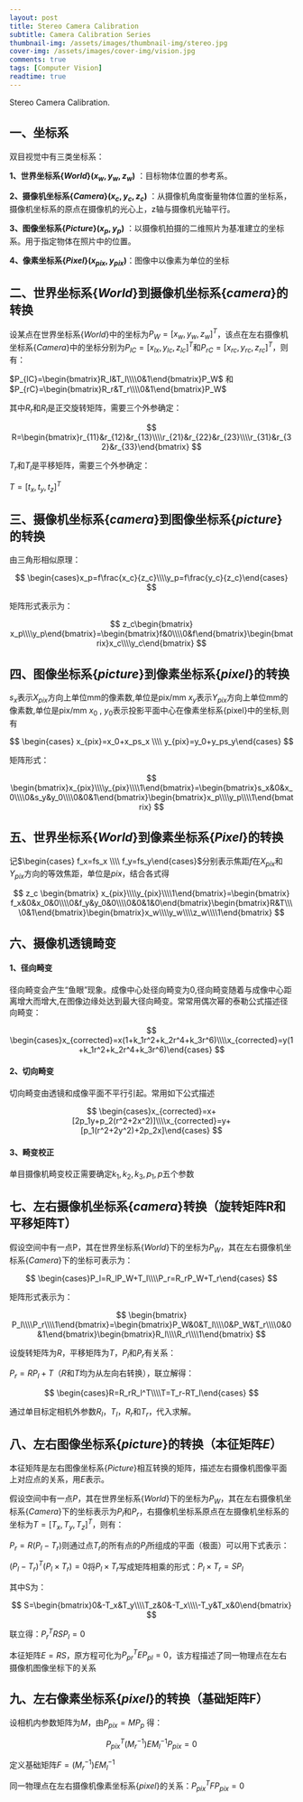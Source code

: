 ```yaml
---
layout: post
title: Stereo Camera Calibration
subtitle: Camera Calibration Series
thumbnail-img: /assets/images/thumbnail-img/stereo.jpg
cover-img: /assets/images/cover-img/vision.jpg
comments: true
tags: [Computer Vision]
readtime: true
---
```


Stereo Camera Calibration.

## 一、坐标系

双目视觉中有三类坐标系：

**1、世界坐标系$\{World\}(x_w,y_w,z_w)$** ：目标物体位置的参考系。

**2、摄像机坐标系$\{Camera\}(x_c,y_c,z_c)$** ：从摄像机角度衡量物体位置的坐标系，摄像机坐标系的原点在摄像机的光心上，z轴与摄像机光轴平行。

**3、图像坐标系$\{Picture\}(x_p,y_p)$** ：以摄像机拍摄的二维照片为基准建立的坐标系。用于指定物体在照片中的位置。

**4、像素坐标系$\{Pixel\}(x_{pix},y_{pix})$**：图像中以像素为单位的坐标

## 二、世界坐标系$\{ World \}$到摄像机坐标系$\{ camera \}$的转换

设某点在世界坐标系$\{World\}$中的坐标为$P_W=[x_w,y_w,z_w]^T$，该点在左右摄像机坐标系$\{Camera\}$中的坐标分别为$P_{lC}=[x_{lx},y_{lc},z_{lc}]^T$和$P_{rC}=[x_{rc},y_{rc},z_{rc}]^T$，则有：

$P_{lC}=\begin{bmatrix}R_l&T_l\\\\0&1\end{bmatrix}P_W$ 和 $P_{rC}=\begin{bmatrix}R_r&T_r\\\\0&1\end{bmatrix}P_W$

其中$R_r$和$R_l$是正交旋转矩阵，需要三个外参确定：

$$
R=\begin{bmatrix}r_{11}&r_{12}&r_{13}\\\\r_{21}&r_{22}&r_{23}\\\\r_{31}&r_{32}&r_{33}\end{bmatrix}
$$

$T_r$和$T_l$是平移矩阵，需要三个外参确定：

$T=[t_x,t_y,t_z]^T$

## 三、摄像机坐标系$\{ camera \}$到图像坐标系$\{ picture \}$的转换

由三角形相似原理：

$$
\begin{cases}x_p=f\frac{x_c}{z_c}\\\\y_p=f\frac{y_c}{z_c}\end{cases}
$$

矩阵形式表示为：

$$
z_c\begin{bmatrix} x_p\\\\y_p\end{bmatrix}=\begin{bmatrix}f&0\\\\0&f\end{bmatrix}\begin{bmatrix}x_c\\\\y_c\end{bmatrix}
$$

## 四、图像坐标系$\{ picture \}$到像素坐标系$\{ pixel \}$的转换

$s_x$表示$X_{pix}$方向上单位mm的像素数,单位是pix/mm
$x_y$表示$Y_{pix}$方向上单位mm的像素数,单位是pix/mm
$x_0$ , $y_0$表示投影平面中心在像素坐标系{pixel}中的坐标,则有

$$
\begin{cases} x_{pix}=x_0+x_ps_x \\\\  y_{pix}=y_0+y_ps_y\end{cases}
$$

矩阵形式：

$$
\begin{bmatrix}x_{pix}\\\\y_{pix}\\\\1\end{bmatrix}=\begin{bmatrix}s_x&0&x_0\\\\0&s_y&y_0\\\\0&0&1\end{bmatrix}\begin{bmatrix}x_p\\\\y_p\\\\1\end{bmatrix}
$$

## 五、世界坐标系$\{ World  \}$到像素坐标系$\{ Pixel \}$的转换

记$\begin{cases} f_x=fs_x \\\\ f_y=fs_y\end{cases}$分别表示焦距$f$在$X_{pix}$和$Y_{pix}$方向的等效焦距，单位是$pix$，结合各式得

$$
z_c \begin{bmatrix} x_{pix}\\\\y_{pix}\\\\1\end{bmatrix}=\begin{bmatrix} f_x&0&x_0&0\\\\0&f_y&y_0&0\\\\0&0&1&0\end{bmatrix}\begin{bmatrix}R&T\\\\0&1\end{bmatrix}\begin{bmatrix}x_w\\\\y_w\\\\z_w\\\\1\end{bmatrix}
$$

## 六、摄像机透镜畸变

#### 1、径向畸变

径向畸变会产生“鱼眼”现象。成像中心处径向畸变为0,径向畸变随着与成像中心距离增大而增大,在图像边缘处达到最大径向畸变。常常用偶次幂的泰勒公式描述径向畸变：

$$
\begin{cases}x_{corrected}=x(1+k_1r^2+k_2r^4+k_3r^6)\\\\x_{corrected}=y(1+k_1r^2+k_2r^4+k_3r^6)\end{cases}
$$

#### 2、切向畸变

切向畸变由透镜和成像平面不平行引起。常用如下公式描述

$$
\begin{cases}x_{corrected}=x+[2p_1y+p_2(r^2+2x^2)]\\\\x_{corrected}=y+[p_1(r^2+2y^2)+2p_2x]\end{cases}
$$

#### 3、畸变校正

单目摄像机畸变校正需要确定$k_1,k_2,k_3,p_1,p$五个参数 

## 七、左右摄像机坐标系$\{ camera  \}$转换（旋转矩阵R和平移矩阵T）

假设空间中有一点P，其在世界坐标系$\{World\}$下的坐标为$P_W$，其在左右摄像机坐标系$\{Camera\}$下的坐标可表示为：

$$
\begin{cases}P_l=R_lP_W+T_l\\\\P_r=R_rP_W+T_r\end{cases}
$$

矩阵形式表示为：

$$
\begin{bmatrix} P_l\\\\P_r\\\\1\end{bmatrix}=\begin{bmatrix}P_W&0&T_l\\\\0&P_W&T_r\\\\0&0&1\end{bmatrix}\begin{bmatrix}R_l\\\\R_r\\\\1\end{bmatrix}
$$

设旋转矩阵为$R$，平移矩阵为$T$，$P_l$和$P_r$有关系：

$P_r=RP_l+T$（$R$和$T$均为从左向右转换），联立解得：

$$
\begin{cases}R=R_rR_l^T\\\\T=T_r-RT_l\end{cases}
$$

通过单目标定相机外参数$R_l，T_l，R_r$和$T_r$，代入求解。

## 八、左右图像坐标系$\{ picture \}$的转换（本征矩阵$E$）

本征矩阵是左右图像坐标系$\{Picture\}$相互转换的矩阵，描述左右摄像机图像平面上对应点的关系，用$E$表示。

假设空间中有一点$P$，其在世界坐标系$\{World\}$下的坐标为$P_W$，其在左右摄像机坐标系$\{Camera\}$下的坐标表示为$P_l$和$P_r$，右摄像机坐标系原点在左摄像机坐标系的坐标为$T=[T_x,T_y,T_z]^T$，则有：

$P_r=R(P_l-T_r)$则通过点$T_r$的所有点的$P_l$所组成的平面（极面）可以用下式表示：

$(P_l-T_r)^T(P_l\times T_r)=0$将$P_l\times T_r$写成矩阵相乘的形式：$P_l\times T_r=SP_l$

其中S为：

$$
S=\begin{bmatrix}0&-T_x&T_y\\\\T_z&0&-T_x\\\\-T_y&T_x&0\end{bmatrix} 
$$

联立得：$P_r^TRSP_l=0$

本征矩阵$E=RS$，原方程可化为$P^T_{pr}EP_{pl}=0$，该方程描述了同一物理点在左右摄像机图像坐标下的关系

## 九、左右像素坐标系$\{ pixel \}$的转换（基础矩阵F）

设相机内参数矩阵为$M$，由$P_{pix}=MP_p$ 得：

$$
P_{pix}^T(M_r^{-1})EM_l^{-1}P_{pix}=0
$$

定义基础矩阵$F=(M_r^{-1})EM_l^{-1}$

同一物理点在左右摄像机像素坐标系$\{ pixel \}$的关系：$P_{pix}^TFP_{pix}=0$

